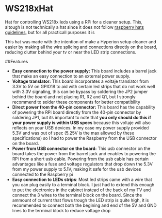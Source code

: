 # WS218xHat
Hat for controlling WS218x leds using a RPi for a cleaner setup. This, altough is not technically a hat since it does not follow [raspberry hats guidelines](https://github.com/raspberrypi/hats "Rasbperry Hat guidelines"), but for all practicall purposes it is


This hat was made with the intention of make a Hyperion setup cleaner and easier by making all the wire splicing and connections directly on the board, reducing clutter behind your tv or near the LED strip connections.

##Features



- **Easy connection to the power supply:** This board includes a barrel jack that make an easy connection to an external power supply.
- **Voltage translator:** This board incorporates a voltaje translator from 3.3V to 5V on GPIO18 to aid with certain led strips that do not work well with 3.3V signaling, this can be bypass by soldering the JP2 jumper behind the board and not placing R1, R2 and Q1, but I strongly recommend to solder these components for better compatibility
- **Direct power from the 40-pin connector:** This board has the capability of powering the RPi board directly from the 40-pin connector by soldering JP1, but its important to note that **you only should do this if your power supply is within USB specs** because this voltaje will also reflects on your USB devices. In my case my power supply provided 5.3V and was out of spec (5.25V is the max allowed by these specifications) so I had to power the Raspberry from the USB connector on the board.
- **Power from USB connector on the board:** This usb connector on the board takes the power from the barrel jack and enables to powering the RPi from a short usb cable. Powering from the usb cable has certain advantages like a fuse and voltage regulators that drop down the 5.3V from my power supply to 5.1V, making it safe for the usb devices connected to the Raspberry pi
- **Easy connection to LEDs strips**: Most led strips came with a wire that you can plug easily to a terminal block. I just had to extend this enough to put the electronics in the cabinet instead of the back of my TV and connect the 3 wires to the terminal block on the board. Since the ammount of current that flows trough the LED strip is quite high, it is recommended to connect both the begining and end of the 5V and GND lines to the terminal block to reduce voltage drop
